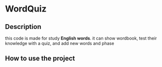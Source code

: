 # WordQuiz
## Description
this code is made for study **English words**.
it can show wordbook, test their knowledge with a quiz, and add new words and phase

## How to use the project


